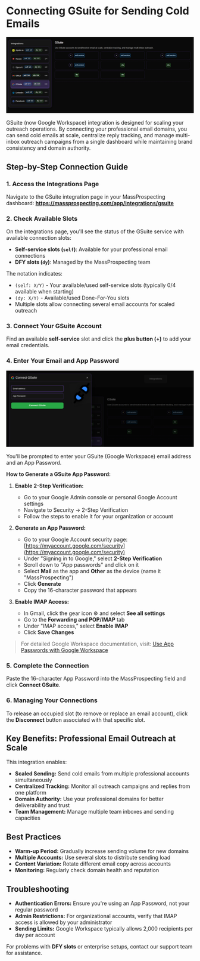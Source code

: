 # Connecting GSuite for Sending Cold Emails

![Integrations Overview](assets/gsuite-01.png)

GSuite (now Google Workspace) integration is designed for scaling your outreach operations. By connecting your professional email domains, you can send cold emails at scale, centralize reply tracking, and manage multi-inbox outreach campaigns from a single dashboard while maintaining brand consistency and domain authority.

## Step-by-Step Connection Guide

### 1. Access the Integrations Page
Navigate to the GSuite integration page in your MassProspecting dashboard:
**https://massprospecting.com/app/integrations/gsuite**

### 2. Check Available Slots
On the integrations page, you'll see the status of the GSuite service with available connection slots:

*   **Self-service slots (`self`)**: Available for your professional email connections
*   **DFY slots (`dy`)**: Managed by the MassProspecting team

The notation indicates:
*   `(self: X/Y)` - Your available/used self-service slots (typically 0/4 available when starting)
*   `(dy: X/Y)` - Available/used Done-For-You slots
*   Multiple slots allow connecting several email accounts for scaled outreach

### 3. Connect Your GSuite Account
Find an available **self-service** slot and click the **plus button (+)** to add your email credentials.

### 4. Enter Your Email and App Password
![Connect GSuite Modal](assets/gsuite-02.png)

You'll be prompted to enter your GSuite (Google Workspace) email address and an App Password.

**How to Generate a GSuite App Password:**

1.  **Enable 2-Step Verification:**
    *   Go to your Google Admin console or personal Google Account settings
    *   Navigate to Security → 2-Step Verification
    *   Follow the steps to enable it for your organization or account

2.  **Generate an App Password:**
    *   Go to your Google Account security page: [https://myaccount.google.com/security](https://myaccount.google.com/security)
    *   Under "Signing in to Google," select **2-Step Verification**
    *   Scroll down to "App passwords" and click on it
    *   Select **Mail** as the app and **Other** as the device (name it "MassProspecting")
    *   Click **Generate**
    *   Copy the 16-character password that appears

3.  **Enable IMAP Access:**
    *   In Gmail, click the gear icon ⚙️ and select **See all settings**
    *   Go to the **Forwarding and POP/IMAP** tab
    *   Under "IMAP access," select **Enable IMAP**
    *   Click **Save Changes**

> For detailed Google Workspace documentation, visit: [Use App Passwords with Google Workspace](https://support.google.com/a/answer/9004345)

### 5. Complete the Connection
Paste the 16-character App Password into the MassProspecting field and click **Connect GSuite**.

### 6. Managing Your Connections
To release an occupied slot (to remove or replace an email account), click the **Disconnect** button associated with that specific slot.

## Key Benefits: Professional Email Outreach at Scale

This integration enables:
*   **Scaled Sending:** Send cold emails from multiple professional accounts simultaneously
*   **Centralized Tracking:** Monitor all outreach campaigns and replies from one platform
*   **Domain Authority:** Use your professional domains for better deliverability and trust
*   **Team Management:** Manage multiple team inboxes and sending capacities

## Best Practices

*   **Warm-up Period:** Gradually increase sending volume for new domains
*   **Multiple Accounts:** Use several slots to distribute sending load
*   **Content Variation:** Rotate different email copy across accounts
*   **Monitoring:** Regularly check domain health and reputation

## Troubleshooting

*   **Authentication Errors:** Ensure you're using an App Password, not your regular password
*   **Admin Restrictions:** For organizational accounts, verify that IMAP access is allowed by your administrator
*   **Sending Limits:** Google Workspace typically allows 2,000 recipients per day per account

For problems with **DFY slots** or enterprise setups, contact our support team for assistance.
